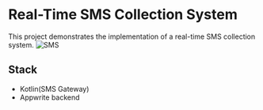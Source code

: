 # Real-Time SMS Collection System 

This project demonstrates the implementation of a real-time SMS collection system.
![SMS](https://github.com/eleeakim/maoni/assets/103770049/18a35c0a-a0a9-42da-b9a2-ce29f68d1a22)

## Stack

- Kotlin(SMS Gateway)
- Appwrite backend

